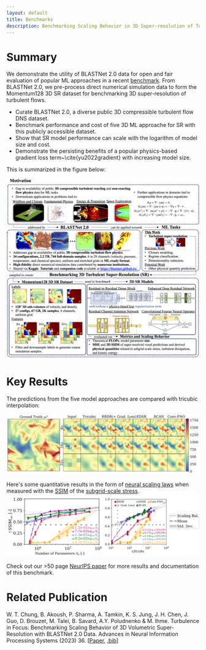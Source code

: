 ```yaml
---
layout: default
title: Benchmarks
description: Benchmarking Scaling Behavior in 3D Super-resolution of Turbulent Flows
---
```


# Summary

We demonstrate the utility of BLASTNet 2.0 data for open and fair evaluation of popular ML approaches in a recent [benchmark](https://arxiv.org/pdf/2309.13457.pdf). From BLASTNet 2.0, we pre-process direct numerical simulation  data to form the Momentum128 3D SR dataset for benchmarking 3D super-resolution of turbulent flows. 
* Curate BLASTNet 2.0, a diverse public 3D compressible turbulent flow DNS dataset.
* Benchmark performance and cost of five 3D ML approache for  SR  with this publicly accessible dataset.
* Show that SR model performance can scale with the logarithm of model size and cost.
* Demonstrate the persisting benefits of a popular physics-based  gradient loss term~\cite{yu2022gradient} with increasing model size.


This is summarized in the figure below:

![summary](./assets/img/bench_summary.png)

# Key Results
The predictions from the five model approaches are compared with tricubic interpolation:

![result1](./assets/img/qual_result.png)

Here's some quantitative results in the form of [neural scaling laws](https://en.wikipedia.org/wiki/Neural_scaling_law) when measured with the [SSIM](https://en.wikipedia.org/wiki/Structural_similarity) of the [subgrid-scale stress](http://www.scholarpedia.org/article/Turbulence:_Subgrid-Scale_Modeling).
![result2](./assets/img/bench_scaling.png)

Check out our  >50 page [NeurIPS paper](https://arxiv.org/pdf/2309.13457.pdf) for more results and documentation of this benchmark.

# Related Publication

W. T. Chung, B. Akoush, P. Sharma, A. Tamkin, K. S. Jung, J. H. Chen, J. Guo, D. Brouzet, M. Talei, B. Savard, A.Y. Poludnenko & M. Ihme. Turbulence in Focus: Benchmarking Scaling Behavior of 3D Volumetric Super-Resolution with BLASTNet 2.0 Data. Advances in Neural Information Processing Systems (2023) 36. [[Paper](https://arxiv.org/pdf/2309.13457.pdf), [.bib](./assets/bib/neurips.bib)]


